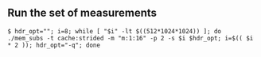 ## Run the set of measurements

```
$ hdr_opt=""; i=8; while [ "$i" -lt $((512*1024*1024)) ]; do ./mem_subs -t cache:strided -m "m:1:16" -p 2 -s $i $hdr_opt; i=$(( $i * 2 )); hdr_opt="-q"; done
```
